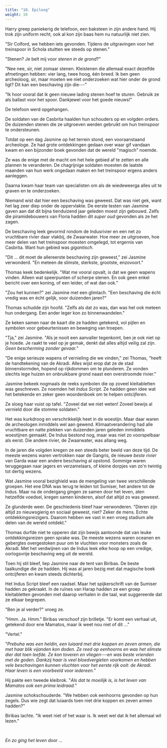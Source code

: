 ```yaml
---
title: "10. Epiloog"
weight: 10
---
```


Harry greep paniekerig de telefoon, een baksteen in zijn andere hand. Hij trok zijn uniform recht, ook al kon zijn baas hem nu natuurlijk niet zien.

"Sir Colford, we hebben iets gevonden. Tijdens de uitgravingen voor het treinspoor in Schola stuitten we steeds op stenen."

"Stenen? Je belt mij voor _stenen in de grond_?"

"Nee nee, sir, niet zomaar stenen. Kleistenen die allemaal exact dezelfde afmetingen hebben: vier lang, twee hoog, één breed. Ik ben geen archeoloog, sir, maar moeten we niet onderzoeken wat hier onder de grond ligt? Dit kan een beschaving zijn die---"

"Ik hoor vooral dat ik geen nieuwe lading stenen hoef te sturen. Gebruik ze als ballast voor het spoor. Dankjewel voor het goede nieuws!"

De telefoon werd opgehangen.

De soldaten van de Casbrita haalden hun schouders op en volgden orders. De duizenden stenen die ze uitgroeven werden gebruikt om hun treinspoor te ondersteunen.

Totdat op een dag Jasmine op het terrein stond, een vooraanstaand archeologe. Ze had grote ontdekkingen gedaan over waar gif vandaan kwam en een bijzonder boek gevonden dat de wereld "magisch" noemde. 

Ze was de enige met de macht om het hele gebied af te zetten en alle plannen te veranderen. De chagrijnige soldaten moesten de laatste maanden van hun werk ongedaan maken en het treinspoor ergens anders aanleggen.

Daarna kwam haar team van specialisten om als de wiedeweerga alles uit te graven en te onderzoeken.

Niemand wist dat hier een beschaving was geweest. Dat was niet gek, want het lag zeer diep onder de oppervlakte. De eerste testen van Jasmine gaven aan dat dit bijna tienduizend jaar geleden moest zijn gebouwd. Zelfs die piramidebouwers van Floria hadden dit _super oud_ gevonden als ze het zagen.

De beschaving leek gevormd rondom de Indusrivier en een net zo vruchtbare rivier daar vlakbij, de Zwaarwater. Hoe meer ze uitgroeven, hoe meer delen van het treinspoor moesten omgelegd, tot ergernis van Casbrita. Want hun gebied was _gigantisch_.

"Dit ... dit moet de allereerste beschaving zijn geweest," zei Jasmine verwonderd. "En meteen de slimste, sterkste, grootste, enzovoort."

Thomas keek bedenkelijk. "Wat me vooral opvalt, is dat we geen wapens vinden. Alleen wat speerpunten of scherpe stenen. En ook geen enkel bericht over een koning, of een leider, of wat dan ook."

"Zou het kunnen?" zei Jasmine met een glimlach. "Een beschaving die écht vredig was en écht gelijk, voor duizenden jaren?"

Thomas schudde zijn hoofd. "Zelfs als dat zo was, dan was het ook meteen hun ondergang. Een ander leger kon zo binnenwandelen."

Ze keken samen naar de kaart die ze hadden getekend, vol pijlen en symbolen voor gebeurtenissen en beweging van troepen. 

"Tja," zei Jasmine. "Als je nooit een aanvaller tegenkomt, ben je ook niet op je hoede. Je raakt te veel op je gemak, denkt dat alles altijd veilig zal zijn. _Geen bescherming zonder gevaar._"

"De enige serieuze wapens of vernieling die we vinden," zei Thomas, "heeft de handtekening van de Akradi. Alles wijst erop dat ze de stad binnenstormden, hopend op rijkdommen om te plunderen. Ze vonden slechts lege huizen en onbruikbare grond naast een overstroomde rivier."

Jasmine bekeek nogmaals de reeks symbolen die op zoveel kleitabletten was geschreven. Ze noemden het _Indus Script_. Ze hadden geen idee wat het betekende en zeker geen woordenboek om te helpen ontcijferen.

Ze sloeg haar vuist op tafel. "Zoveel dat we niet weten! Zoveel bewijs al vernield door die stomme soldaten."

Het was kurkdroog en verschrikkelijk heet in de woestijn. Maar daar waren de archeologen inmiddels wel aan gewend. Klimaatverandering had alle vruchtbare en natte plekken van duizenden jaren geleden inmiddels woestijnen gemaakt. De Indus bestond nog, maar was niet zo voorspelbaar als eerst. Die andere rivier, de Zwaarwater, was allang weg.

In de jaren die volgden kregen ze een steeds beter beeld van deze tijd. De meeste wezens waren vertrokken naar de Gangris, de nieuwe _beste rivier_ van Garda waar een andere beschaving al opstond. Sommige waren teruggegaan naar jagers en verzamelaars, of kleine dorpjes van zo'n twintig tot dertig wezens.

Wat Jasmine vooral bezighield was de mengeling van twee verschillende groepen. Het ene DNA was terug te leiden tot Sumiser, het andere tot de Indus. Maar na de ondergang gingen ze samen door het leven, aten hetzelfde voedsel, kregen samen kinderen, alsof dat altijd zo was geweest.

Ze glunderde weer. De geschiedenis bleef haar verwonderen. "Dieren zijn altijd zo nieuwsgierig en sociaal geweest, niet? Zeker de mens. Echte ontdekkingsreizigers. Daarom hebben we vast in een vroeg stadium alle delen van de wereld ontdekt."

Thomas durfde niet te opperen dat zijn bewijs aantoonde dat van leuke ontdekkingsreizen geen sprake was. De meeste wezens waren oceanen en gebergtes overgestoken puur om te vluchten voor monsters zoals de Akradi. Met het verdwijnen van de Indus leek elke hoop op een vredige, oorlogsvrije beschaving weg uit de wereld.

Toen hij stil bleef, liep Jasmine naar de tent van Biribas. De beste taalkundige die ze hadden. Hij was al jaren bezig met dat magische boek ontcijferen en kwam steeds dichterbij.

Het Indus Script bleef een raadsel. Maar het spijkerschrift van de Sumiser hadden ze gekraakt. In de ruïnes van Harap hadden ze een groep kleitabletten gevonden met daarop verhalen in die taal, wat suggereerde dat ze elkaar begrepen.

"Ben je al verder?" vroeg ze.

"Hmm. Ja. Hmm." Biribas verschoof zijn brilletje. "Er komt een verhaal uit, getekend door ene Mamatos, maar ik weet nou niet of dit ..."

"Vertel."

"_Prebuha was een heldin, een luiaard met drie koppen en zeven armen, die met haar blik vijanden kon doden. Ze reed op eenhoorns en was het slimste dier dat toen leefde. Ze kon toveren en vliegen---en was beste vrienden met de goden. Dankzij haar is veel bloedvergieten voorkomen en hebben vele beschavingen kunnen vluchten voor het eerste rijk ooit: de Akradi. Haar leven is een voorbeeld voor iedereen._"

Hij pakte een tweede kleibrok. "_Als dat te moeilijk is, is het leven van Mamatos ook een prima leidraad._"

Jasmine schokschouderde. "We hebben ook eenhoorns gevonden op hun zegels. Dus wie zegt dat luiaards toen niet drie koppen en zeven armen hadden?"

Biribas lachte. "Ik weet niet of het waar is. Ik weet wel dat ik het allemaal wil lezen."

&nbsp;

_En zo ging het leven door ..._